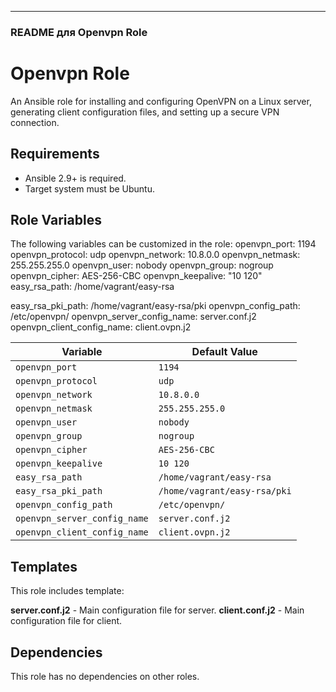 
---

### README для **Openvpn Role**

# Openvpn Role

An Ansible role for installing and configuring OpenVPN on a Linux server, generating client configuration files, and setting up a secure VPN connection.

## Requirements

- Ansible 2.9+ is required.
- Target system must be Ubuntu.

## Role Variables

The following variables can be customized in the role:
openvpn_port: 1194
openvpn_protocol: udp
openvpn_network: 10.8.0.0
openvpn_netmask: 255.255.255.0
openvpn_user: nobody
openvpn_group: nogroup
openvpn_cipher: AES-256-CBC
openvpn_keepalive: "10 120"
easy_rsa_path: /home/vagrant/easy-rsa

easy_rsa_pki_path: /home/vagrant/easy-rsa/pki
openvpn_config_path: /etc/openvpn/
openvpn_server_config_name: server.conf.j2
openvpn_client_config_name: client.ovpn.j2

| Variable                     | Default Value                |
|------------------------------|------------------------------|
| `openvpn_port`               | `1194`                       |
| `openvpn_protocol`           | `udp`                        |
| `openvpn_network`            | `10.8.0.0`                   |
| `openvpn_netmask`            | `255.255.255.0`              |
| `openvpn_user`               | `nobody`                     |
| `openvpn_group`              | `nogroup`                    |
| `openvpn_cipher`             | `AES-256-CBC`                |
| `openvpn_keepalive`          | `10 120`                     |
| `easy_rsa_path`              | `/home/vagrant/easy-rsa`     |
| `easy_rsa_pki_path`          | `/home/vagrant/easy-rsa/pki` |
| `openvpn_config_path`        | `/etc/openvpn/`              |
| `openvpn_server_config_name` | `server.conf.j2`             |
| `openvpn_client_config_name` | `client.ovpn.j2`             |

## Templates

This role includes template:

**server.conf.j2** - Main configuration file for server.
**client.conf.j2** - Main configuration file for client.


## Dependencies

This role has no dependencies on other roles.